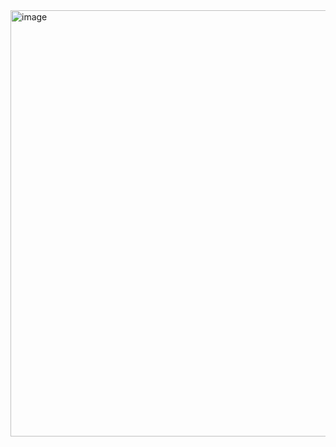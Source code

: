<img width="722" height="682" alt="image" src="https://github.com/user-attachments/assets/28e3f95e-7c44-4d99-a13f-3aec4336a04e" />
